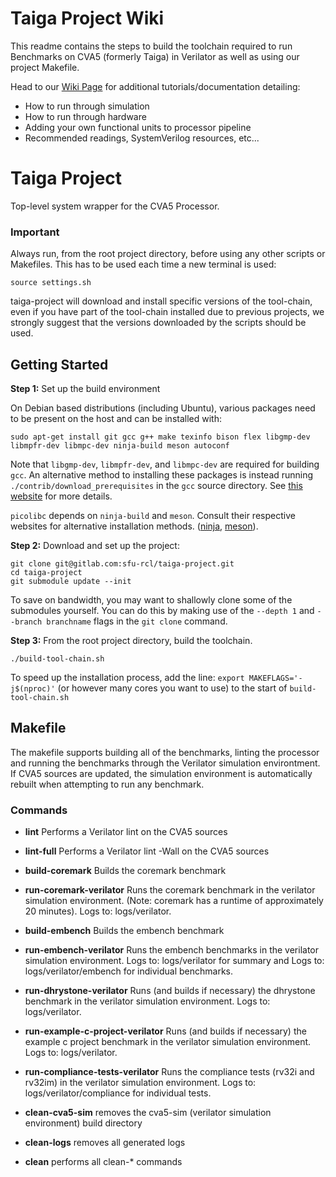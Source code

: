 # Taiga Project Wiki

This readme contains the steps to build the toolchain required to run Benchmarks on CVA5 (formerly Taiga) in Verilator as well as using our project Makefile. 

Head to our [Wiki Page](https://gitlab.com/sfu-rcl/taiga-project/-/wikis/home) for additional tutorials/documentation detailing:
- How to run through simulation
- How to run through hardware
- Adding your own functional units to processor pipeline
- Recommended readings, SystemVerilog resources, etc...

# Taiga Project

Top-level system wrapper for the CVA5 Processor.


### Important

Always run, from the root project directory, before using any other scripts or Makefiles. This has to be used each time a new terminal is used:

```
source settings.sh
```
taiga-project will download and install specific versions of the tool-chain, even if you have part of the tool-chain installed due to previous projects, we strongly suggest that the versions downloaded by the scripts should be used.

## Getting Started
**Step 1:** Set up the build environment

On Debian based distributions (including Ubuntu), various packages need to be present on the host and can be installed with:

```
sudo apt-get install git gcc g++ make texinfo bison flex libgmp-dev libmpfr-dev libmpc-dev ninja-build meson autoconf
```

Note that `libgmp-dev`, `libmpfr-dev`, and `libmpc-dev` are required for building `gcc`. An alternative method to installing these packages is instead running
```./contrib/download_prerequisites```
in the `gcc` source directory. See [this website](https://gcc.gnu.org/wiki/InstallingGCC) for more details.

`picolibc` depends on `ninja-build` and `meson`. Consult their respective websites for alternative installation methods. ([ninja](https://github.com/ninja-build/ninja/wiki/Pre-built-Ninja-packages), [meson](https://mesonbuild.com/Quick-guide.html)).

**Step 2:** Download and set up the project:

```
git clone git@gitlab.com:sfu-rcl/taiga-project.git
cd taiga-project
git submodule update --init
```

To save on bandwidth, you may want to shallowly clone some of the submodules yourself. You can do this by making use of the `--depth 1` and `--branch branchname` flags in the `git clone` command.

**Step 3:** From the root project directory, build the toolchain.

```
./build-tool-chain.sh
```

To speed up the installation process, add the line:
`export MAKEFLAGS='-j$(nproc)'` (or however many cores you want to use) to the start of `build-tool-chain.sh`


## Makefile

The makefile supports building all of the benchmarks, linting the processor and running the benchmarks through the Verilator simulation environtment.  If CVA5 sources are updated, the simulation environment is automatically rebuilt when attempting to run any benchmark.

### Commands
- **lint** Performs a Verilator lint on the CVA5 sources
- **lint-full** Performs a Verilator lint -Wall on the CVA5 sources

- **build-coremark** Builds the coremark benchmark
- **run-coremark-verilator** Runs the coremark benchmark in the verilator simulation environment.  (Note: coremark has a runtime of approximately 20 minutes). Logs to: logs/verilator.

- **build-embench** Builds the embench benchmark
- **run-embench-verilator** Runs the embench benchmarks in the verilator simulation environment. Logs to: logs/verilator for summary and Logs to: logs/verilator/embench for individual benchmarks.

- **run-dhrystone-verilator** Runs (and builds if necessary) the dhrystone benchmark in the verilator simulation environment. Logs to: logs/verilator.
- **run-example-c-project-verilator** Runs (and builds if necessary) the example c project benchmark in the verilator simulation environment. Logs to: logs/verilator.

- **run-compliance-tests-verilator** Runs the compliance tests (rv32i and rv32im) in the verilator simulation environment. Logs to: logs/verilator/compliance for individual tests.

- **clean-cva5-sim** removes the cva5-sim (verilator simulation environment) build directory
- **clean-logs** removes all generated logs
- **clean** performs all clean-* commands

